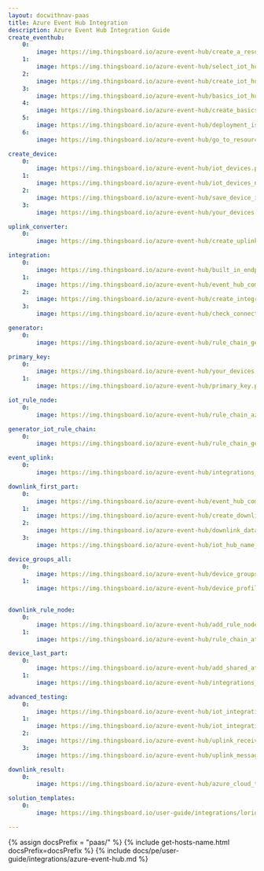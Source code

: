```yaml
---
layout: docwithnav-paas
title: Azure Event Hub Integration
description: Azure Event Hub Integration Guide 
create_eventhub: 
    0: 
        image: https://img.thingsboard.io/azure-event-hub/create_a_resource.png
    1:
        image: https://img.thingsboard.io/azure-event-hub/select_iot_hub.png
    2:
        image: https://img.thingsboard.io/azure-event-hub/create_iot_hub.png
    3:
        image: https://img.thingsboard.io/azure-event-hub/basics_iot_hub.png
    4:
        image: https://img.thingsboard.io/azure-event-hub/create_basics_iot_hub.png
    5:
        image: https://img.thingsboard.io/azure-event-hub/deployment_is_in_progress.png
    6:
        image: https://img.thingsboard.io/azure-event-hub/go_to_resource.png

create_device:
    0:
        image: https://img.thingsboard.io/azure-event-hub/iot_devices.png
    1:
        image: https://img.thingsboard.io/azure-event-hub/iot_devices_new.png
    2:
        image: https://img.thingsboard.io/azure-event-hub/save_device_id.png
    3:
        image: https://img.thingsboard.io/azure-event-hub/your_devices.png

uplink_converter:
    0:
        image: https://img.thingsboard.io/azure-event-hub/create_uplink_converter.png

integration:
    0: 
        image: https://img.thingsboard.io/azure-event-hub/built_in_endpoints.png
    1:
        image: https://img.thingsboard.io/azure-event-hub/event_hub_compatible_endpoint.png
    2: 
        image: https://img.thingsboard.io/azure-event-hub/create_integration_tb.png
    3:
        image: https://img.thingsboard.io/azure-event-hub/check_connection.png

generator:
    0: 
        image: https://img.thingsboard.io/azure-event-hub/rule_chain_generator.png

primary_key:
    0: 
        image: https://img.thingsboard.io/azure-event-hub/your_devices.png
    1: 
        image: https://img.thingsboard.io/azure-event-hub/primary_key.png

iot_rule_node:
    0:
        image: https://img.thingsboard.io/azure-event-hub/rule_chain_azure_iot_hub.png

generator_iot_rule_chain:
    0:
        image: https://img.thingsboard.io/azure-event-hub/rule_chain_generator_and_azure_iot_hub.png

event_uplink:
    0:
        image: https://img.thingsboard.io/azure-event-hub/integrations_events_uplink.png

downlink_first_part:
    0:
        image: https://img.thingsboard.io/azure-event-hub/event_hub_compatible_name.png
    1:
        image: https://img.thingsboard.io/azure-event-hub/create_downlink_converter.png
    2:
        image: https://img.thingsboard.io/azure-event-hub/downlink_data_converter.png
    3:
        image: https://img.thingsboard.io/azure-event-hub/iot_hub_name_required_for_downlink.png

device_groups_all:
    0:
        image: https://img.thingsboard.io/azure-event-hub/device_groups_all_device profile.png
    1:
        image: https://img.thingsboard.io/azure-event-hub/device_profiles_rule_chain.png
        

downlink_rule_node:
    0:
        image: https://img.thingsboard.io/azure-event-hub/add_rule_node_integration_downlink.png
    1:
        image: https://img.thingsboard.io/azure-event-hub/rule_chain_attributes_updated_and_downlink.png

device_last_part:
    0:
        image: https://img.thingsboard.io/azure-event-hub/add_shared_attributes.png
    1:
        image: https://img.thingsboard.io/azure-event-hub/integrations_events_downlink.png

advanced_testing:
    0:
        image: https://img.thingsboard.io/azure-event-hub/iot_integration_first.png
    1:
        image: https://img.thingsboard.io/azure-event-hub/iot_integration_second.png
    2:
        image: https://img.thingsboard.io/azure-event-hub/uplink_received.png
    3:
        image: https://img.thingsboard.io/azure-event-hub/uplink_message.png

downlink_result:
    0:
        image: https://img.thingsboard.io/azure-event-hub/azure_cloud_to_device_message_count.png

solution_templates:
    0:
        image: https://img.thingsboard.io/user-guide/integrations/loriot/solution_templates.png

---
```

{% assign docsPrefix = "paas/" %}
{% include get-hosts-name.html docsPrefix=docsPrefix %}
{% include docs/pe/user-guide/integrations/azure-event-hub.md %}
